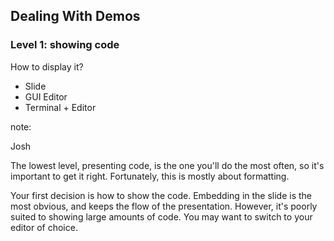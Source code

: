 ## Dealing With Demos

### Level 1: showing code

How to display it?

* Slide
* GUI Editor
* Terminal + Editor

note:

Josh

The lowest level, presenting code, is the one you'll do the most often,
so it's important to get it right. Fortunately, this is mostly about
formatting.

Your first decision is how to show the code. Embedding in the slide is
the most obvious, and keeps the flow of the presentation. However, 
it's poorly suited to showing large amounts of code. You may want to
switch to your editor of choice.



